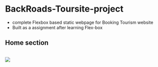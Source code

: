 <h1>BackRoads-Toursite-project</h1>
<ul>
    <li>complete Flexbox based static webpage for Booking Tourism website</li>
    <li> Built as a assignment after learning Flex-box</li>
</ul>
<h2> Home section </h2> </br>
<img src="https://user-images.githubusercontent.com/63772127/125196583-161ec400-e278-11eb-95b2-1c7eae3d45f9.png" >
